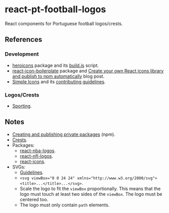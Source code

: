 # react-pt-football-logos

React components for Portuguese football logos/crests.

## References

### Development

- [heroicons](https://github.com/tailwindlabs/heroicons) package and its [build.js](https://github.com/tailwindlabs/heroicons/blob/master/scripts/build.js) script.
- [react-icon-boilerplate](https://github.com/mikunpham/react-icon-boilerplate) package and [Create your own React icons library and publish to npm automatically](https://dev.to/quanpham/create-your-own-react-icons-library-and-publish-to-npm-automatically-4i11) blog post.
- [Simple Icons](https://github.com/simple-icons/simple-icons) and its [contributing guidelines](https://github.com/simple-icons/simple-icons/blob/develop/CONTRIBUTING.md).

### Logos/Crests

- [Sporting](<https://en.wikipedia.org/wiki/File:Sporting_Clube_de_Portugal_(Logo).svg>).

## Notes

- [Creating and publishing private packages](https://docs.npmjs.com/creating-and-publishing-private-packages) (npm).
- [Crests](https://en.wikipedia.org/wiki/Sporting_CP#Crests).
- Packages:
  - [react-nba-logos](https://github.com/ChrisKatsaras/react-nba-logos).
  - [react-nfl-logos](https://github.com/ChrisKatsaras/react-nfl-logos).
  - [react-icons](https://github.com/react-icons/react-icons).
- SVGs:
  - [Guidelines](https://github.com/simple-icons/simple-icons/blob/develop/CONTRIBUTING.md).
  - `<svg viewBox="0 0 24 24" xmlns="http://www.w3.org/2000/svg"><title>...</title>...</svg>`.
  - Scale the logo to fit the `viewBox` proportionally. This means that the logo must touch at least two sides of the `viewBox`. The logo must be centered too.
  - The logo must only contain `path` elements.

